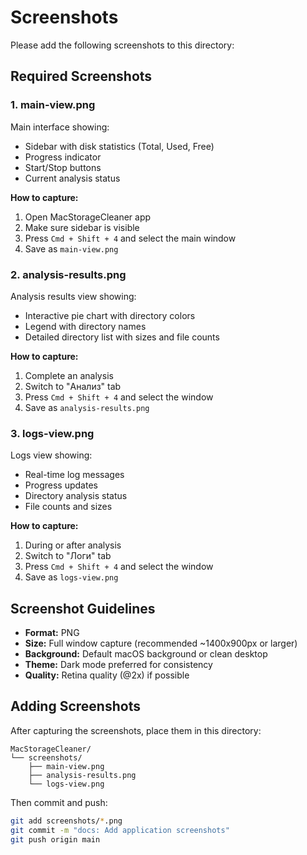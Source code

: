 # Screenshots

Please add the following screenshots to this directory:

## Required Screenshots

### 1. main-view.png
Main interface showing:
- Sidebar with disk statistics (Total, Used, Free)
- Progress indicator
- Start/Stop buttons
- Current analysis status

**How to capture:**
1. Open MacStorageCleaner app
2. Make sure sidebar is visible
3. Press `Cmd + Shift + 4` and select the main window
4. Save as `main-view.png`

### 2. analysis-results.png
Analysis results view showing:
- Interactive pie chart with directory colors
- Legend with directory names
- Detailed directory list with sizes and file counts

**How to capture:**
1. Complete an analysis
2. Switch to "Анализ" tab
3. Press `Cmd + Shift + 4` and select the window
4. Save as `analysis-results.png`

### 3. logs-view.png
Logs view showing:
- Real-time log messages
- Progress updates
- Directory analysis status
- File counts and sizes

**How to capture:**
1. During or after analysis
2. Switch to "Логи" tab
3. Press `Cmd + Shift + 4` and select the window
4. Save as `logs-view.png`

## Screenshot Guidelines

- **Format:** PNG
- **Size:** Full window capture (recommended ~1400x900px or larger)
- **Background:** Default macOS background or clean desktop
- **Theme:** Dark mode preferred for consistency
- **Quality:** Retina quality (@2x) if possible

## Adding Screenshots

After capturing the screenshots, place them in this directory:
```
MacStorageCleaner/
└── screenshots/
    ├── main-view.png
    ├── analysis-results.png
    └── logs-view.png
```

Then commit and push:
```bash
git add screenshots/*.png
git commit -m "docs: Add application screenshots"
git push origin main
```



